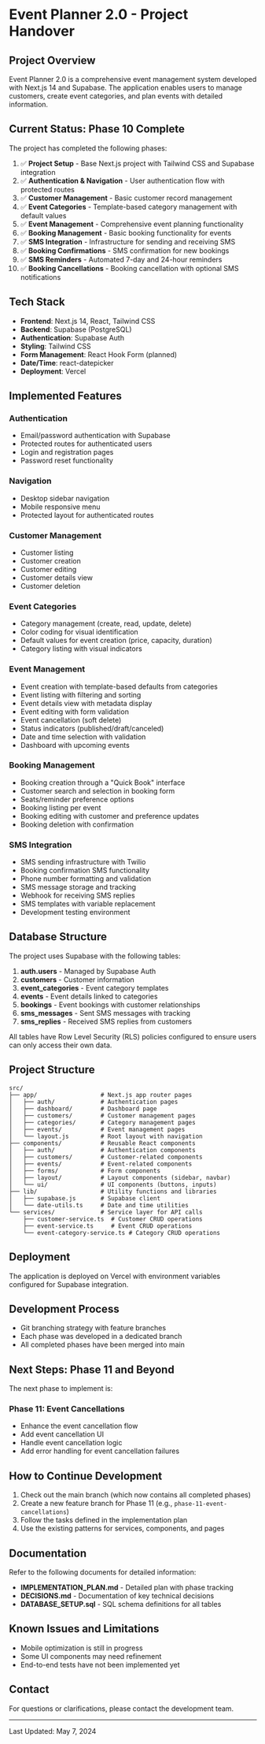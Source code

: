 # Event Planner 2.0 - Project Handover

## Project Overview

Event Planner 2.0 is a comprehensive event management system developed with Next.js 14 and Supabase. The application enables users to manage customers, create event categories, and plan events with detailed information.

## Current Status: Phase 10 Complete

The project has completed the following phases:

1. ✅ **Project Setup** - Base Next.js project with Tailwind CSS and Supabase integration
2. ✅ **Authentication & Navigation** - User authentication flow with protected routes
3. ✅ **Customer Management** - Basic customer record management
4. ✅ **Event Categories** - Template-based category management with default values
5. ✅ **Event Management** - Comprehensive event planning functionality
6. ✅ **Booking Management** - Basic booking functionality for events
7. ✅ **SMS Integration** - Infrastructure for sending and receiving SMS
8. ✅ **Booking Confirmations** - SMS confirmation for new bookings
9. ✅ **SMS Reminders** - Automated 7-day and 24-hour reminders
10. ✅ **Booking Cancellations** - Booking cancellation with optional SMS notifications

## Tech Stack

- **Frontend**: Next.js 14, React, Tailwind CSS
- **Backend**: Supabase (PostgreSQL)
- **Authentication**: Supabase Auth
- **Styling**: Tailwind CSS
- **Form Management**: React Hook Form (planned)
- **Date/Time**: react-datepicker
- **Deployment**: Vercel

## Implemented Features

### Authentication

- Email/password authentication with Supabase
- Protected routes for authenticated users
- Login and registration pages
- Password reset functionality

### Navigation

- Desktop sidebar navigation
- Mobile responsive menu
- Protected layout for authenticated routes

### Customer Management

- Customer listing
- Customer creation
- Customer editing
- Customer details view
- Customer deletion

### Event Categories

- Category management (create, read, update, delete)
- Color coding for visual identification
- Default values for event creation (price, capacity, duration)
- Category listing with visual indicators

### Event Management

- Event creation with template-based defaults from categories
- Event listing with filtering and sorting
- Event details view with metadata display
- Event editing with form validation
- Event cancellation (soft delete)
- Status indicators (published/draft/canceled)
- Date and time selection with validation
- Dashboard with upcoming events

### Booking Management

- Booking creation through a "Quick Book" interface
- Customer search and selection in booking form
- Seats/reminder preference options
- Booking listing per event
- Booking editing with customer and preference updates
- Booking deletion with confirmation

### SMS Integration

- SMS sending infrastructure with Twilio
- Booking confirmation SMS functionality
- Phone number formatting and validation
- SMS message storage and tracking
- Webhook for receiving SMS replies
- SMS templates with variable replacement
- Development testing environment

## Database Structure

The project uses Supabase with the following tables:

1. **auth.users** - Managed by Supabase Auth
2. **customers** - Customer information
3. **event_categories** - Event category templates
4. **events** - Event details linked to categories
5. **bookings** - Event bookings with customer relationships
6. **sms_messages** - Sent SMS messages with tracking
7. **sms_replies** - Received SMS replies from customers

All tables have Row Level Security (RLS) policies configured to ensure users can only access their own data.

## Project Structure

```
src/
├── app/                  # Next.js app router pages
│   ├── auth/             # Authentication pages
│   ├── dashboard/        # Dashboard page
│   ├── customers/        # Customer management pages
│   ├── categories/       # Category management pages
│   ├── events/           # Event management pages
│   └── layout.js         # Root layout with navigation
├── components/           # Reusable React components
│   ├── auth/             # Authentication components
│   ├── customers/        # Customer-related components
│   ├── events/           # Event-related components
│   ├── forms/            # Form components
│   ├── layout/           # Layout components (sidebar, navbar)
│   └── ui/               # UI components (buttons, inputs)
├── lib/                  # Utility functions and libraries
│   ├── supabase.js       # Supabase client
│   └── date-utils.ts     # Date and time utilities
└── services/             # Service layer for API calls
    ├── customer-service.ts  # Customer CRUD operations
    ├── event-service.ts     # Event CRUD operations
    └── event-category-service.ts # Category CRUD operations
```

## Deployment

The application is deployed on Vercel with environment variables configured for Supabase integration.

## Development Process

- Git branching strategy with feature branches
- Each phase was developed in a dedicated branch
- All completed phases have been merged into main

## Next Steps: Phase 11 and Beyond

The next phase to implement is:

### Phase 11: Event Cancellations

- Enhance the event cancellation flow
- Add event cancellation UI
- Handle event cancellation logic
- Add error handling for event cancellation failures

## How to Continue Development

1. Check out the main branch (which now contains all completed phases)
2. Create a new feature branch for Phase 11 (e.g., `phase-11-event-cancellations`)
3. Follow the tasks defined in the implementation plan
4. Use the existing patterns for services, components, and pages

## Documentation

Refer to the following documents for detailed information:

- **IMPLEMENTATION_PLAN.md** - Detailed plan with phase tracking
- **DECISIONS.md** - Documentation of key technical decisions
- **DATABASE_SETUP.sql** - SQL schema definitions for all tables

## Known Issues and Limitations

- Mobile optimization is still in progress
- Some UI components may need refinement
- End-to-end tests have not been implemented yet

## Contact

For questions or clarifications, please contact the development team.

---

Last Updated: May 7, 2024 